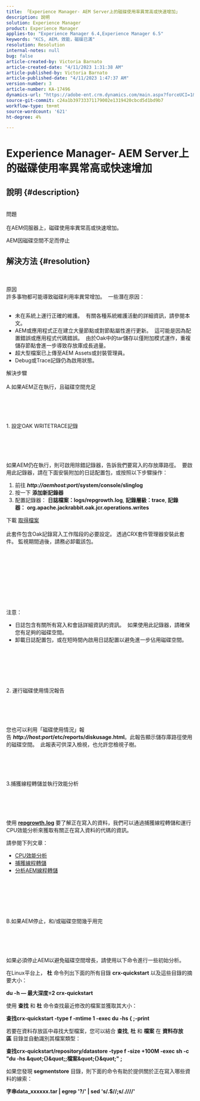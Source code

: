 ```yaml
---
title: 「Experience Manager- AEM Server上的磁碟使用率異常高或快速增加」
description: 說明
solution: Experience Manager
product: Experience Manager
applies-to: "Experience Manager 6.4,Experience Manager 6.5"
keywords: "KCS, AEM，效能，磁碟已滿"
resolution: Resolution
internal-notes: null
bug: false
article-created-by: Victoria Barnato
article-created-date: "4/11/2023 1:31:38 AM"
article-published-by: Victoria Barnato
article-published-date: "4/11/2023 1:47:37 AM"
version-number: 3
article-number: KA-17496
dynamics-url: "https://adobe-ent.crm.dynamics.com/main.aspx?forceUCI=1&pagetype=entityrecord&etn=knowledgearticle&id=7b559c97-08d8-ed11-a7c7-6045bd006d92"
source-git-commit: c24a1b39733371179002e1319420cbcd5d1bd9b7
workflow-type: tm+mt
source-wordcount: '621'
ht-degree: 4%

---
```


# Experience Manager- AEM Server上的磁碟使用率異常高或快速增加

## 說明 {#description}

<br>問題<br><br>
在AEM伺服器上，磁碟使用率異常高或快速增加。

AEM因磁碟空間不足而停止






## 解決方法 {#resolution}

<br><br>原因
<br>許多事物都可能導致磁碟利用率異常增加。  一些潛在原因：<br><br>
- 未在系統上運行正確的維護。  有關各種系統維護活動的詳細資訊，請參閱本文。
- AEM或應用程式正在建立大量節點或對節點屬性進行更新。  這可能是因為配置錯誤或應用程式代碼錯誤。  由於Oak中的tar儲存以僅附加模式運作，重複儲存節點會進一步導致存放庫成長過量。
- 超大型檔案已上傳至AEM Assets或封裝管理員。
- Debug或Trace記錄仍為啟用狀態。

解決步驟<br><br>A.如果AEM正在執行，且磁碟空間充足<br><br><br><br><br><br>1. 設定OAK WRITETRACE記錄<br><br><br><br><br><br>如果AEM仍在執行，則可啟用除錯記錄器，告訴我們要寫入的存放庫路徑。  要啟用此記錄器，請在下面安裝附加的日誌配置包，或按照以下步驟操作：
1. 前往 <b>*http://aemhost:port*/system/console/slinglog</b>
2. 按一下 <b>添加新記錄器</b>
3. 配置記錄器： <b>日誌檔案：logs/repgrowth.log</b>, <b>記錄層級：trace</b>, <b>記錄器：</b> <b>org.apache.jackrabbit.oak.jcr.operations.writes</b>


下載
[取得檔案](https://helpx.adobe.com/content/dam/help/en/experience-manager/kb/analyze-unusual-repository-growth/jcr:content/main-pars/download/log_repository_growth-1.zip "log_repository_growth-1.zip") <br><br>此套件包含Oak記錄寫入工作階段的必要設定。 透過CRX套件管理器安裝此套件。 監視期間過後，請務必卸載該包。<br><br><br><br><br><br><br><br><br><br><br>
注意：

- 日誌包含有關所有寫入和會話詳細資訊的資訊。  如果使用此記錄器，請確保您有足夠的磁碟空間。
- 卸載日誌配置包，或在短時間內啟用日誌配置以避免進一步佔用磁碟空間。

<br><br><br><br><br><br>2. 運行磁碟使用情況報告<br><br><br><br><br><br>
您也可以利用「磁碟使用情況」報告 <b>*http://host:port*/etc/reports/diskusage.html</b>。此報告顯示儲存庫路徑使用的磁碟空間。  此報表可供深入檢視，也允許您檢視子樹。
<br><br><br><br><br><br>3.捕獲線程轉儲並執行效能分析<br><br><br><br><br><br>
使用 <b>[repgrowth.log](https://helpx.adobe.com/experience-manager/kb/analyze-unusual-repository-growth.html#repgrowth)</b> 要了解正在寫入的資料，我們可以通過捕獲線程轉儲和運行CPU效能分析來獲取有關正在寫入資料的代碼的資訊。

請參閱下列文章：

- [CPU效能分析](https://experienceleague.adobe.com/docs/experience-cloud-kcs/kbarticles/KA-17499.html?lang=zh-Hant)
- [捕獲線程轉儲](https://experienceleague.adobe.com/docs/experience-cloud-kcs/kbarticles/KA-17452.html?lang=zh-Hant)
- [分析AEM線程轉儲](https://helpx.adobe.com/tw/experience-manager/kb/thread-dump-analysis.html)

<br><br><br><br><br><br>B.如果AEM停止，和/或磁碟空間幾乎用完<br><br><br><br><br><br>
如果必須停止AEM以避免磁碟空間增長，請使用以下命令進行一些初始分析。

在Linux平台上， <b>杜</b> 命令列出下面的所有目錄 <b>crx-quickstart</b> 以及這些目錄的摘要大小：

<b>du -h — 最大深度=2 crx-quickstart</b>

使用 <b>查找</b> 和 <b>杜</b> 命令查找最近修改的檔案並獲取其大小：

<b>查找crx-quickstart -type f -mtime 1 -exec du -hs { \;-print</b>

若要在資料存放區中尋找大型檔案，您可以結合 <b>查找</b>, <b>杜</b> 和 <b>檔案</b> 在 <b>資料存放區</b> 目錄並自動識別其檔案類型：

<b>查找crx-quickstart/repository/datastore -type f -size +100M -exec sh -c &quot;du -hs \&quot;{}\&quot;;檔案\&quot;{}\&quot;&quot; \;</b>

如果您發現 <b>segmentstore</b> 目錄，則下面的命令有助於提供關於正在寫入哪些資料的線索：

<b>字串data_xxxxxx.tar | egrep &#39;?/&#39; | sed &#39;s/.$//;s/.\//\//&#39;</b>
